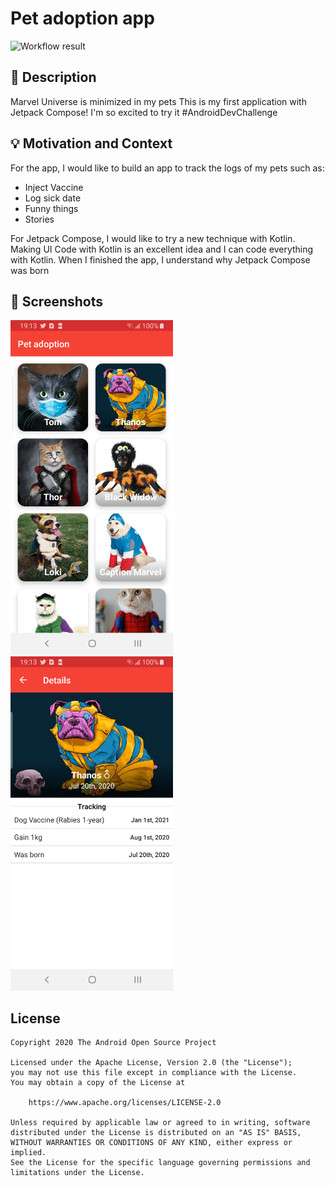 # Pet adoption app

<!--- Replace <OWNER> with your Github Username and <REPOSITORY> with the name of your repository. -->
<!--- You can find both of these in the url bar when you open your repository in github. -->
![Workflow result](https://github.com/tomcandev/android-dev-challenge-compose/workflows/Check/badge.svg)

## :scroll: Description
<!--- Describe your app in one or two sentences -->
Marvel Universe is minimized in my pets
This is my first application with Jetpack Compose! I'm so excited to try it
#AndroidDevChallenge

## :bulb: Motivation and Context
<!--- Optionally point readers to interesting parts of your submission. -->
<!--- What are you especially proud of? -->
For the app, I would like to build an app to track the logs of my pets such as:
+ Inject Vaccine
+ Log sick date
+ Funny things
+ Stories

For Jetpack Compose, I would like to try a new technique with Kotlin. Making UI Code with Kotlin is an excellent idea and I can code everything with Kotlin.
When I finished the app, I understand why Jetpack Compose was born

## :camera_flash: Screenshots
<!-- You can add more screenshots here if you like -->
<img src="/results/screenshot_1.png" width="260">&emsp;<img src="/results/screenshot_2.png" width="260">

## License
```
Copyright 2020 The Android Open Source Project

Licensed under the Apache License, Version 2.0 (the "License");
you may not use this file except in compliance with the License.
You may obtain a copy of the License at

    https://www.apache.org/licenses/LICENSE-2.0

Unless required by applicable law or agreed to in writing, software
distributed under the License is distributed on an "AS IS" BASIS,
WITHOUT WARRANTIES OR CONDITIONS OF ANY KIND, either express or implied.
See the License for the specific language governing permissions and
limitations under the License.
```